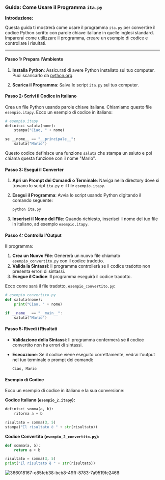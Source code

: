 ### Guida: Come Usare il Programma `ita.py`

**Introduzione:**

Questa guida ti mostrerà come usare il programma `ita.py` per convertire il codice Python scritto con parole chiave italiane in quelle inglesi standard. Imparerai come utilizzare il programma, creare un esempio di codice e controllare i risultati.

---

#### Passo 1: Prepara l'Ambiente

1. **Installa Python**: Assicurati di avere Python installato sul tuo computer. Puoi scaricarlo da [python.org](https://www.python.org/).

2. **Scarica il Programma**: Salva lo script `ita.py` sul tuo computer.

#### Passo 2: Scrivi il Codice in Italiano

Crea un file Python usando parole chiave italiane. Chiamiamo questo file `esempio.itapy`. Ecco un esempio di codice in italiano:

```python
# esempio.itapy
definisci saluta(nome):
    stampa("Ciao, " + nome)

se __nome__ == "__principale__":
    saluta("Mario")
```

Questo codice definisce una funzione `saluta` che stampa un saluto e poi chiama questa funzione con il nome "Mario".

#### Passo 3: Esegui il Converter

1. **Apri un Prompt dei Comandi o Terminale**: Naviga nella directory dove si trovano lo script `ita.py` e il file `esempio.itapy`.

2. **Esegui il Programma**: Avvia lo script usando Python digitando il comando seguente:

   ```bash
   python ita.py
   ```

3. **Inserisci il Nome del File**: Quando richiesto, inserisci il nome del tuo file in italiano, ad esempio `esempio.itapy`.

#### Passo 4: Controlla l'Output

Il programma:

1. **Crea un Nuovo File**: Genererà un nuovo file chiamato `esempio_convertito.py` con il codice tradotto.
2. **Valida la Sintassi**: Il programma controllerà se il codice tradotto non presenta errori di sintassi.
3. **Esegue il Codice**: Il programma eseguirà il codice tradotto.

Ecco come sarà il file tradotto, `esempio_convertito.py`:

```python
# esempio_convertito.py
def saluta(nome):
    print("Ciao, " + nome)

if __name__ == "__main__":
    saluta("Mario")
```

#### Passo 5: Rivedi i Risultati

- **Validazione della Sintassi**: Il programma confermerà se il codice convertito non ha errori di sintassi.
- **Esecuzione**: Se il codice viene eseguito correttamente, vedrai l'output nel tuo terminale o prompt dei comandi:

  ```
  Ciao, Mario
  ```

#### Esempio di Codice

Ecco un esempio di codice in italiano e la sua conversione:

**Codice Italiano (`esempio_2.itapy`):**

```python
definisci somma(a, b):
    ritorna a + b

risultato = somma(3, 5)
stampa("Il risultato è " + str(risultato))
```

**Codice Convertito (`esempio_2_convertito.py`):**

```python
def somma(a, b):
    return a + b

risultato = somma(3, 5)
print("Il risultato è " + str(risultato))
```


![366018167-e85feb38-bcb8-49ff-8783-7a9519fe2468](https://github.com/user-attachments/assets/9beb8123-1e73-4de4-a5cb-8869474f67f8)

